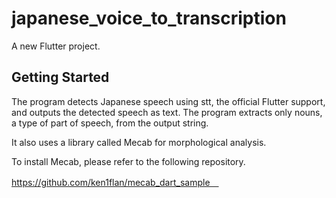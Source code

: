 # japanese_voice_to_transcription

A new Flutter project.

## Getting Started

The program detects Japanese speech using stt, the official Flutter support, and outputs the detected speech as text. The program extracts only nouns, a type of part of speech, from the output string.

It also uses a library called Mecab for morphological analysis.

To install Mecab, please refer to the following repository.

https://github.com/ken1flan/mecab_dart_sample　
